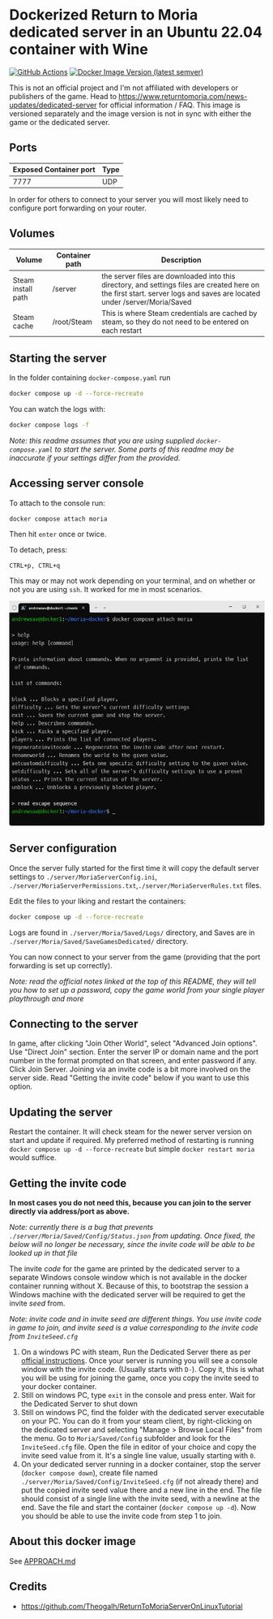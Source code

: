 # Dockerized Return to Moria dedicated server in an Ubuntu 22.04 container with Wine

[![GitHub Actions](https://github.com/AndrewSav/moria-docker/actions/workflows/main.yml/badge.svg)](https://github.com/AndrewSav/moria-docker/actions)
[![Docker Image Version (latest semver)](https://img.shields.io/docker/v/andrewsav/moria?sort=semver)](https://hub.docker.com/r/andrewsav/moria/tags)

This is not an official project and I'm not affiliated with developers or publishers of the game. Head to https://www.returntomoria.com/news-updates/dedicated-server for official information / FAQ. This image is versioned separately and the image version is not in sync with either the game or the dedicated server.

## Ports


| Exposed Container port | Type |
| ------------------------ | ------ |
| 7777                | UDP  |

In order for others to connect to your server you will most likely need to configure port forwarding on your router.

## Volumes


| Volume             | Container path              | Description                             |
| -------------------- | ----------------------------- | ----------------------------------------- |
| Steam install path | /server   | the server files are downloaded into this directory, and settings files are created here on the first start. server logs and saves are located under /server/Moria/Saved |
| Steam cache | /root/Steam | This is where Steam credentials are cached by steam, so they do not need to be entered on each restart |

## Starting the server

In the folder containing `docker-compose.yaml` run

```bash
docker compose up -d --force-recreate
```

You can watch the logs with:

```bash
docker compose logs -f
```

*Note: this readme assumes that you are using supplied `docker-compose.yaml` to start the server. Some parts of this readme may be inaccurate if your settings differ from the provided.*

## Accessing server console

To attach to the console run:

```
docker compose attach moria
```

Then hit `enter` once or twice.

To detach, press:

```
CTRL+p, CTRL+q
```

This may or may not work depending on your terminal, and on whether or not you are using `ssh`. It worked for me in most scenarios.

![ds01](images/ds01.png)

## Server configuration

Once the server fully started for the first time it will copy the default server settings to `./server/MoriaServerConfig.ini`, `./server/MoriaServerPermissions.txt`,`./server/MoriaServerRules.txt` files.

Edit the files to your liking and restart the containers:

```bash
docker compose up -d --force-recreate
```

Logs are found in `./server/Moria/Saved/Logs/` directory, and Saves are in `./server/Moria/Saved/SaveGamesDedicated/` directory.

You can now connect to your server from the game (providing that the port forwarding is set up correctly).

*Note: read the official notes linked at the top of this README, they will tell you how to set up a password, copy the game world from your single player playthrough and more*

## Connecting to the server

In game, after clicking "Join Other World", select "Advanced Join options". Use "Direct Join" section. Enter the server IP or domain name and the port number in the format prompted on that screen, and enter password if any. Click Join Server. Joining via an invite code is a bit more involved on the server side. Read "Getting the invite code" below if you want to use this option.

## Updating the server

Restart the container. It will check steam for the newer server version on start and update if required. My preferred method of restarting is running `docker compose up -d --force-recreate` but simple `docker restart moria` would suffice. 

## Getting the invite code

**In most cases you do not need this, because you can join to the server directly via address/port as above.**

*Note: currently there is a bug that prevents `./server/Moria/Saved/Config/Status.json` from updating. Once fixed, the below will no longer be necessary, since the invite code will be able to be looked up in that file*

The invite *code* for the game are printed by the dedicated server to a separate Windows console window which is not available in the docker container running without X. Because of this, to bootstrap the session a Windows machine with the dedicated server will be required to get the invite *seed* from.

*Note: invite code and in invite seed are different things. You use invite code in game to join, and invite seed is a value corresponding to the invite code from `InviteSeed.cfg`*

1. On a windows PC with steam, Run the Dedicated Server there as per [official instructions](https://www.returntomoria.com/news-updates/dedicated-server). Once your server is running you will see a console window with the invite code. (Usually starts with `D-`). Copy it, this is what you will be using for joining the game, once you copy the invite seed to your docker container.
2. Still on windows PC, type `exit` in the console and press enter. Wait for the Dedicated Server to shut down
3. Still on windows PC, find the folder with the dedicated server executable on your PC. You can do it from your steam client, by right-clicking on the dedicated server and selecting "Manage > Browse Local Files" from the menu. Go to `Moria/Saved/Config` subfolder and look for the `InviteSeed.cfg` file. Open the file in editor of your choice and copy the invite seed value from it. It's a single line value, usually starting with `0`.
4. On your dedicated server running in a docker container, stop the server (`docker compose down`), create file named `./server/Moria/Saved/Config/InviteSeed.cfg` (if not already there) and put the copied invite seed value there and a new line in the end. The file should consist of a single line with the invite seed, with a newline at the end. Save the file and start the container (`docker compose up -d`). Now you should be able to use the invite code from step 1 to join.

## About this docker image

See [APPROACH.md](APPROACH.md)

## Credits

- https://github.com/Theogalh/ReturnToMoriaServerOnLinuxTutorial
